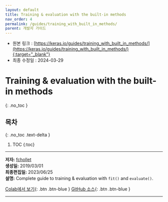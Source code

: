 ```yaml
---
layout: default
title: Training & evaluation with the built-in methods
nav_order: 4
permalink: /guides/training_with_built_in_methods/
parent: 개발자 가이드
---
```


* 원본 링크 : [https://keras.io/guides/training_with_built_in_methods/](https://keras.io/guides/training_with_built_in_methods/){:target="_blank"}
* 최종 수정일 : 2024-03-29

# Training & evaluation with the built-in methods
{: .no_toc }

## 목차
{: .no_toc .text-delta }

1. TOC
{:toc}

---

**저자:** [fchollet](https://twitter.com/fchollet)  
**생성일:** 2019/03/01  
**최종편집일:** 2023/06/25  
**설명:** Complete guide to training & evaluation with `fit()` and `evaluate()`.

[Colab에서 보기](https://colab.research.google.com/github/keras-team/keras-io/blob/master/guides/ipynb/training_with_built_in_methods.ipynb){: .btn .btn-blue }
[GitHub 소스](https://github.com/keras-team/keras-io/blob/master/guides/training_with_built_in_methods.py){: .btn .btn-blue }

----